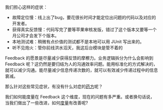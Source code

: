 我们担心这样的症状：

* 故障定位慢：线上出了bug，要花很长时间才能定位出问题的代码以及对应的开发者。
* 获得真实反馈慢：代码写完了要等苹果审核发版，错过了这个版本又要等一个月公司才会发下个版本。
* 本地测试难：稍微有点价值的测试都不是本地可以用 JUnit 写出来的。
* 听不见炮火：管你前线洪水滔天，我这后台模块是管不着的

Feedback 的愿景是尽量减少获得反馈的摩檫力。业务逻辑拆分为什么会影响到 Feedback 呢？这仍然是要归结为人的沟通效率问题。能用标准化的方式解决的，就可以减少沟通。能尽量减少信息传递次数的，就可以有效减少传递过程中的信息衰减。

那么针对这些常见症状，有没有什么对症的[药方](./Isolation/README.md)呢？

我们如何能度量在 Feedback 这个维度，现在的问题有多严重。或者换句话说，当我们做出了一些改进，如何[度量](./FeedbackMetrics.md)有改善呢?